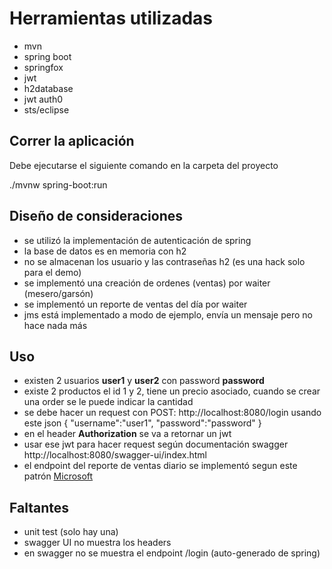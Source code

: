 # Herramientas utilizadas

- mvn
- spring boot
- springfox
- jwt
- h2database
- jwt auth0
- sts/eclipse

## Correr la aplicación

Debe ejecutarse el siguiente comando en la carpeta del proyecto

./mvnw spring-boot:run


## Diseño de consideraciones
- se utilizó la implementación de autenticación de spring
- la base de datos es en memoria con h2
- no se almacenan los usuario y las contraseñas h2 (es una hack solo para el demo)
- se implementó una creación de ordenes (ventas) por waiter (mesero/garsón)
- se implementó un reporte de ventas del día por waiter
- jms está implementado a modo de ejemplo, envía un mensaje pero no hace nada más

## Uso
- existen 2 usuarios **user1** y **user2** con password **password**
- existe 2 productos el id 1 y 2, tiene un precio asociado, cuando se crear una order se le puede indicar la cantidad
- se debe hacer un request con POST: http://localhost:8080/login usando este json
{
    "username":"user1",
    "password":"password"
}
- en el header **Authorization** se va a retornar un jwt
- usar ese jwt para hacer request según documentación swagger http://localhost:8080/swagger-ui/index.html
- el endpoint del reporte de ventas diario se implementó segun este patrón [Microsoft](https://docs.microsoft.com/en-us/azure/architecture/patterns/async-request-reply)

## Faltantes
- unit test (solo hay una)
- swagger UI no muestra los headers
- en swagger no se muestra el endpoint /login (auto-generado de spring)
